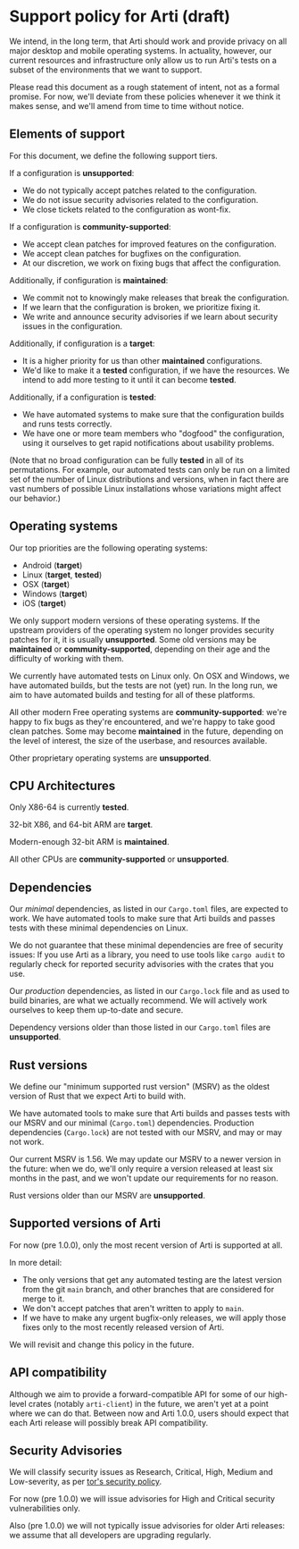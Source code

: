 # Support policy for Arti (draft)

We intend, in the long term, that Arti should work and provide privacy
on all major desktop and mobile operating systems.  In actuality,
however, our current resources and infrastructure only allow us to run
Arti's tests on a subset of the environments that we want to support.

Please read this document as a rough statement of intent, not as a formal
promise. For now, we'll deviate from these policies whenever it we think it
makes sense, and we'll amend from time to time without notice.

## Elements of support

For this document, we define the following support tiers.

If a configuration is **unsupported**:

  * We do not typically accept patches related to the configuration.
  * We do not issue security advisories related to the configuration.
  * We close tickets related to the configuration as wont-fix.

If a configuration is **community-supported**:

  * We accept clean patches for improved features on the configuration.
  * We accept clean patches for bugfixes on the configuration.
  * At our discretion, we work on fixing bugs that affect the
    configuration.

Additionally, if configuration is **maintained**:

  * We commit not to knowingly make releases that break the
    configuration.
  * If we learn that the configuration is broken, we prioritize fixing
    it.
  * We write and announce security advisories if we learn about security
    issues in the configuration.


Additionally, if configuration is a  **target**:

  * It is a higher priority for us than other **maintained**
    configurations.
  * We'd like to make it a **tested** configuration, if we have the
    resources.  We intend to add more testing to it until it can become
    **tested**.

Additionally, if a configuration is **tested**:

  * We have automated systems to make sure that the configuration
    builds and runs tests correctly.
  * We have one or more team members who "dogfood" the configuration,
    using it ourselves to get rapid notifications about usability
    problems.

(Note that no broad configuration can be fully **tested** in all of its
permutations.  For example, our automated tests can only be run on a
limited set of the number of Linux distributions and versions, when in
fact there are vast numbers of possible Linux installations whose
variations might affect our behavior.)


## Operating systems

Our top priorities are the following operating systems:

  * Android (**target**)
  * Linux (**target**, **tested**)
  * OSX (**target**)
  * Windows (**target**)
  * iOS (**target**)

We only support modern versions of these operating systems.  If the
upstream providers of the operating system no longer provides security
patches for it, it is usually **unsupported**.  Some old versions may
be **maintained** or **community-supported**, depending on their
age and the difficulty of working with them.

We currently have automated tests on Linux only.  On OSX and Windows, we
have automated builds, but the tests are not (yet) run.  In the long
run, we aim to have automated builds and testing for all of these
platforms.

All other modern Free operating systems are **community-supported**:
we're happy to fix bugs as they're encountered, and we're happy to take
good clean patches.  Some may become **maintained** in the future,
depending on the level of interest, the size of the userbase, and
resources available.

Other proprietary operating systems are **unsupported**.

## CPU Architectures

Only X86-64 is currently **tested**.

32-bit X86, and 64-bit ARM are **target**.

Modern-enough 32-bit ARM is **maintained**.

All other CPUs are **community-supported** or **unsupported**.

## Dependencies

Our _minimal_ dependencies, as listed in our `Cargo.toml` files, are
expected to work.  We have automated tools to make sure that Arti builds
and passes tests with these minimal dependencies on Linux.

We do not guarantee that these minimal dependencies are free of security
issues: If you use Arti as a library, you need to use tools like `cargo
audit` to regularly check for reported security advisories with the
crates that you use.

Our _production_ dependencies, as listed in our `Cargo.lock` file and as
used to build binaries, are what we actually recommend.  We will
actively work ourselves to keep them up-to-date and secure.

Dependency versions older than those listed in our `Cargo.toml` files
are **unsupported**.


## Rust versions

We define our "minimum supported rust version" (MSRV) as the oldest
version of Rust that we expect Arti to build with.

We have automated tools to make sure that Arti builds and passes tests
with our MSRV and our minimal (`Cargo.toml`) dependencies.  Production
dependencies (`Cargo.lock`) are not tested with our MSRV, and may or may
not work.

Our current MSRV is 1.56.  We may update our MSRV to a newer version in
the future: when we do, we'll only require a version released at least
six months in the past, and we won't update our requirements for no
reason.

Rust versions older than our MSRV are **unsupported**.

## Supported versions of Arti

For now (pre 1.0.0), only the most recent version of Arti is supported
at all.

In more detail:

 * The only versions that get any automated testing are the
   latest version from the git `main` branch, and other branches that are
   considered for merge to it.
 * We don't accept patches that aren't written to apply to `main`.
 * If we have to make any urgent bugfix-only releases, we will apply
   those fixes only to the most recently released version of Arti.

We will revisit and change this policy in the future.

## API compatibility

Although we aim to provide a forward-compatible API for some of our
high-level crates (notably `arti-client`) in the future, we aren't yet
at a point where we can do that.  Between now and Arti 1.0.0, users
should expect that each Arti release will possibly break API
compatibility.

## Security Advisories

We will classify security issues as Research, Critical, High, Medium and
Low-severity, as per [tor's security policy].

For now (pre 1.0.0) we will issue advisories for High and Critical
security vulnerabilities only.

Also (pre 1.0.0) we will not typically issue advisories for older Arti
releases: we assume that all developers are upgrading regularly.

[tor's security policy]: https://gitlab.torproject.org/tpo/core/team/-/wikis/NetworkTeam/SecurityPolicy
